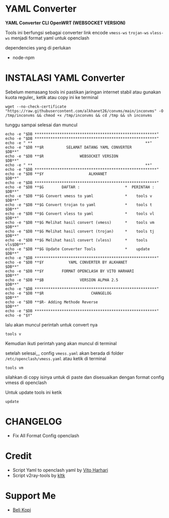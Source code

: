 # YAML Converter

**YAML Converter CLI OpenWRT (WEBSOCKET VERSION)**

Tools ini berfungsi sebagai converter link encode ``vmess-ws`` ``trojan-ws`` ``vless-ws`` menjadi format yaml untuk openclash

dependencies yang di perlukan
- node-npm

# INSTALASI YAML Converter
Sebelum memasang tools ini pastikan jaringan internet stabil atau gunakan kuota reguler,,
ketik atau copy ini ke terminal
```
wget --no-check-certificate "https://raw.githubusercontent.com/alkhanet26/convms/main/inconvms" -O /tmp/inconvms && chmod +x /tmp/inconvms && cd /tmp && sh inconvms
```
tunggu sampai selesai dan muncul

```
echo -e "$DB ******************************************************"
echo -e "$DB ******************************************************"
echo -e " **                                                  **"
echo -e "$DB **$R          SELAMAT DATANG YAML CONVERTER           $DB**"
echo -e "$DB **$R                WEBSOCKET VERSION                 $DB**"
echo -e " **                                                  **"
echo -e "$DB ******************************************************"
echo -e "$DB **$Y                    ALKHANET                      $DB**"
echo -e "$DB ******************************************************"
echo -e "$DB **$G        DAFTAR :                    *  PERINTAH : $DB**"
echo -e "$DB **$G Convert vmess to yaml              *    tools v  $DB**"
echo -e "$DB **$G Convert trojan to yaml             *    tools t  $DB**"
echo -e "$DB **$G Convert vless to yaml              *    tools vl $DB**"
echo -e "$DB **$G Melihat hasil convert (vmess)      *    tools vm $DB**"
echo -e "$DB **$G Melihat hasil convert (trojan)     *    tools tj $DB**"
echo -e "$DB **$G Melihat hasil convert (vless)      *    tools vls$DB**"
echo -e "$DB **$G Update Converter Tools             *    update   $DB**"
echo -e "$DB ******************************************************"
echo -e "$DB **$Y           YAML CONVERTER BY ALKHANET             $DB**"
echo -e "$DB **$Y        FORMAT OPENCLASH BY VITO HARHARI          $DB**"
echo -e "$DB **$B                VERSION ALPHA 2.5                 $DB**"
echo -e "$DB ******************************************************"
echo -e "$DB **$R                     CHANGELOG                    $DB**"
echo -e "$DB **$R- Adding Methode Reverse                          $DB**"
echo -e "$DB ******************************************************"
echo -e "$Y"
```

lalu akan muncul perintah untuk convert nya
```
tools v
```
Kemudian ikuti perintah yang akan muncul di terminal

setelah selesai,,,
config ``vmess.yaml`` akan berada di folder ``/etc/openclash/vmess.yaml``
atau ketik di terminal
```
tools vm
```
silahkan di copy isinya untuk di paste dan disesuaikan dengan format config vmess di openclash

Untuk update tools ini ketik 
```
update
```


# CHANGELOG
- Fix All Format Config openclash

# Credit
- Script Yaml to openclash yaml by [Vito Harhari](https://github.com/vitoharhari)
- Script v2ray-tools by [kltk](https://github.com/kltk)

# Support Me
- [Beli Kopi](https://saweria.co/alkhanet)
